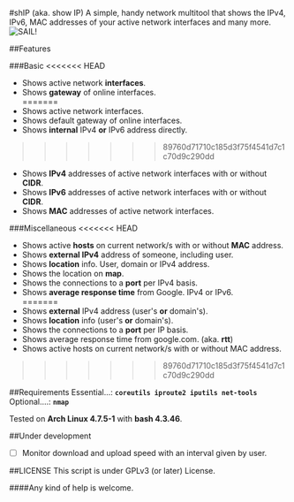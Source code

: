 #shIP (aka. show IP)
A simple, handy network multitool that shows the IPv4, IPv6, MAC addresses of your active network interfaces and many more.<br/>
<img src="https://raw.githubusercontent.com/xtonousou/shIP/master/imgs/head.png" title="SAIL!"/>

##Features

###Basic
<<<<<<< HEAD
- Shows active network **interfaces**.<br/>
- Shows **gateway** of online interfaces.<br/>
=======
- Shows active network interfaces.<br/>
- Shows default gateway of online interfaces.<br/>
- Shows **internal** IPv4 **or** IPv6 address directly.<br/>
>>>>>>> 89760d71710c185d3f75f4541d7c1c70d9c290dd
- Shows **IPv4** addresses of active network interfaces with or without **CIDR**.<br/>
- Shows **IPv6** addresses of active network interfaces with or without **CIDR**.<br/>
- Shows **MAC** addresses of active network interfaces.<br/>

###Miscellaneous
<<<<<<< HEAD
- Shows active **hosts** on current network/s with or without **MAC** address.<br/>
- Shows **external IPv4** address of someone, including user.<br/>
- Shows **location** info. User, domain or IPv4 address.<br/>
- Shows the location on **map**.<br/>
- Shows the connections to a **port** per IPv4 basis.<br/>
- Shows **average response time** from Google. IPv4 or IPv6.<br/>
=======
- Shows **external** IPv4 address (user's **or** domain's).<br/>
- Shows **location** info (user's **or** domain's).<br/>
- Shows the connections to a **port** per IP basis.<br/>
- Shows average response time from google.com. (aka. **rtt**)<br/>
- Shows active hosts on current network/s with or without MAC address.<br/>
>>>>>>> 89760d71710c185d3f75f4541d7c1c70d9c290dd

##Requirements
Essential...: **```coreutils iproute2 iputils net-tools```**<br/>
Optional....: **```nmap```**<br/>

Tested on **Arch Linux 4.7.5-1** with **bash 4.3.46**.

##Under development
- [ ] Monitor download and upload speed with an interval given by user.<br/>

##LICENSE
This script is under GPLv3 (or later) License.<br/>

####Any kind of help is welcome.<br/>
